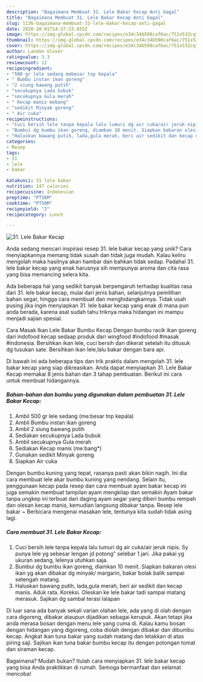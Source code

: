 ```yaml
---
description: "Bagaimana Membuat 31. Lele Bakar Kecap Anti Gagal"
title: "Bagaimana Membuat 31. Lele Bakar Kecap Anti Gagal"
slug: 1136-bagaimana-membuat-31-lele-bakar-kecap-anti-gagal
date: 2020-10-01T14:37:23.655Z
image: https://img-global.cpcdn.com/recipes/e34c34b598caf6ac/751x532cq70/31-lele-bakar-kecap-foto-resep-utama.jpg
thumbnail: https://img-global.cpcdn.com/recipes/e34c34b598caf6ac/751x532cq70/31-lele-bakar-kecap-foto-resep-utama.jpg
cover: https://img-global.cpcdn.com/recipes/e34c34b598caf6ac/751x532cq70/31-lele-bakar-kecap-foto-resep-utama.jpg
author: Landon Glover
ratingvalue: 3.3
reviewcount: 12
recipeingredient:
- "500 gr lele sedang mebesar tnp kepala"
- " Bumbu instan ikan goreng"
- "2 siung bawang putih"
- "secukupnya Lada bubuk"
- "secukupnya Gula merah"
- " Kecap manis mebang"
- "sedikit Minyak goreng"
- " Air cuka"
recipeinstructions:
- "Cuci bersih lele tanpa kepala lalu lumuri dg air cuka/air jeruk nipis. Sy punya lele yg sebesar lengan jd potong&#34; selebar 1 jari. Jika pakai yg ukuran sedang, lelenya utuhkan saja."
- "Bumbui dg bumbu ikan goreng, diamkan 10 menit. Siapkan bakaran olesi ikan yg akan dibakar dg minyak/ margarin, bakar bolak balik sampai setengah matang."
- "Haluskan bawang putih, lada,gula merah, beri air sedikit dan kecap manis. Aduk rata. Koreksi. Oleskan ke lele bakar tadi sampai matang merasuk. Sajikan dg sambal terasi lalapan"
categories:
- Resep
tags:
- 31
- lele
- bakar

katakunci: 31 lele bakar 
nutrition: 247 calories
recipecuisine: Indonesian
preptime: "PT36M"
cooktime: "PT50M"
recipeyield: "2"
recipecategory: Lunch

---
```



![31. Lele Bakar Kecap](https://img-global.cpcdn.com/recipes/e34c34b598caf6ac/751x532cq70/31-lele-bakar-kecap-foto-resep-utama.jpg)

Anda sedang mencari inspirasi resep 31. lele bakar kecap yang unik? Cara menyiapkannya memang tidak susah dan tidak juga mudah. Kalau keliru mengolah maka hasilnya akan hambar dan bahkan tidak sedap. Padahal 31. lele bakar kecap yang enak harusnya sih mempunyai aroma dan cita rasa yang bisa memancing selera kita.

Ada beberapa hal yang sedikit banyak berpengaruh terhadap kualitas rasa dari 31. lele bakar kecap, mulai dari jenis bahan, selanjutnya pemilihan bahan segar, hingga cara membuat dan menghidangkannya. Tidak usah pusing jika ingin menyiapkan 31. lele bakar kecap yang enak di mana pun anda berada, karena asal sudah tahu triknya maka hidangan ini mampu menjadi sajian spesial.

Cara Masak Ikan Lele Bakar Bumbu Kecap Dengan bumbu racik ikan goreng dari indofood kecap sedaap produk dari wingfood #indofood #masak #indonesia. Bersihkan ikan lele, cuci bersih dan dikerat setelah itu ditusuk dg tusukan sate. Bersihkan ikan lele,lalu bakar dengan bara api.


Di bawah ini ada beberapa tips dan trik praktis dalam mengolah 31. lele bakar kecap yang siap dikreasikan. Anda dapat menyiapkan 31. Lele Bakar Kecap memakai 8 jenis bahan dan 3 tahap pembuatan. Berikut ini cara untuk membuat hidangannya.

<!--inarticleads1-->

##### Bahan-bahan dan bumbu yang digunakan dalam pembuatan 31. Lele Bakar Kecap:

1. Ambil 500 gr lele sedang (me:besar tnp kepala)
1. Ambil  Bumbu instan ikan goreng
1. Ambil 2 siung bawang putih
1. Sediakan secukupnya Lada bubuk
1. Ambil secukupnya Gula merah
1. Sediakan  Kecap manis (me:bang*)
1. Gunakan sedikit Minyak goreng
1. Siapkan  Air cuka


Dengan bumbu kuning yang tepat, rasanya pasti akan bikin nagih. Ini dia cara membuat lele akar bumbu kuning yang nendang. Selain itu, penggunaan kecap pada resep dan cara membuat ayam bakar kecap ini juga semakin membuat tampilan ayam mengkilap dan semakin Ayam bakar tanpa ungkep ini terbuat dari daging ayam segar yang diberi bumbu rempah dan olesan kecap manis, kemudian langsung dibakar tanpa. Resep lele bakar ~ Berbicara mengenai masakan lele, tentunya kita sudah tidak asing lagi. 

<!--inarticleads2-->

##### Cara membuat 31. Lele Bakar Kecap:

1. Cuci bersih lele tanpa kepala lalu lumuri dg air cuka/air jeruk nipis. Sy punya lele yg sebesar lengan jd potong&#34; selebar 1 jari. Jika pakai yg ukuran sedang, lelenya utuhkan saja.
1. Bumbui dg bumbu ikan goreng, diamkan 10 menit. Siapkan bakaran olesi ikan yg akan dibakar dg minyak/ margarin, bakar bolak balik sampai setengah matang.
1. Haluskan bawang putih, lada,gula merah, beri air sedikit dan kecap manis. Aduk rata. Koreksi. Oleskan ke lele bakar tadi sampai matang merasuk. Sajikan dg sambal terasi lalapan


Di luar sana ada banyak sekali varian olahan lele, ada yang di olah dengan cara digoreng, dibakar ataupun dijadikan sebagai kerupuk. Akan tetapi jika anda merasa bosan dengan menu lele yang cuma di. Kalau kamu bosan dengan hidangan yang digoreng, coba diolah dengan dibakar dan dibumbu kecap. Angkat ikan tuna bakar yang sudah matang dan letakkan di atas piring saji. Sajikan ikan tuna bakar bumbu kecap itu dengan potongan tomat dan siraman kecap. 

Bagaimana? Mudah bukan? Itulah cara menyiapkan 31. lele bakar kecap yang bisa Anda praktikkan di rumah. Semoga bermanfaat dan selamat mencoba!
